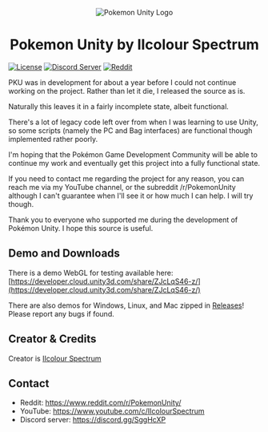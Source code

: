 <p align="center">
  <img alt="Pokemon Unity Logo" src="https://i.imgur.com/E3necpp.png" />
  <h1 align="center">Pokemon Unity by IIcolour Spectrum</h3>
</p>

[![License](https://img.shields.io/badge/license-New%20BSD-blue.svg)](https://opensource.org/licenses/BSD-3-Clause)
[![Discord Server](https://img.shields.io/badge/join%20us%20on-discord-7289DA.svg)](https://discord.gg/SggHcXP)
[![Reddit](https://img.shields.io/badge/join%20us%20on-reddit-ff5700.svg)](https://www.reddit.com/r/PokemonUnity/)

  PKU was in development for about a year before I could
not continue working on the project. Rather than let it
die, I released the source as is.

  Naturally this leaves it in a fairly incomplete state,
albeit functional.

  There's a lot of legacy code left over from when I was
learning to use Unity, so some scripts (namely the PC 
and Bag interfaces) are functional though implemented
rather poorly.

  I'm hoping that the Pokémon Game Development Community
will be able to continue my work and eventually get this
project into a fully functional state.


  If you need to contact me regarding the project for 
any reason, you can reach me via my YouTube channel, or
the subreddit /r/PokemonUnity although I can't guarantee
when I'll see it or how much I can help.
  I will try though.


  Thank you to everyone who supported me during the 
development of Pokémon Unity. 
  I hope this source is useful.

## Demo and Downloads

There is a demo WebGL for testing available here: [https://developer.cloud.unity3d.com/share/ZJcLqS46-z/](https://developer.cloud.unity3d.com/share/ZJcLqS46-z/)

There are also demos for Windows, Linux, and Mac zipped in [Releases](https://github.com/superusercode/PokemonUnity/releases)! Please report any bugs if found.

## Creator & Credits

Creator is [IIcolour Spectrum](https://www.reddit.com/user/IIcolour_Spectrum)

## Contact

* Reddit: https://www.reddit.com/r/PokemonUnity/
* YouTube: https://www.youtube.com/c/IIcolourSpectrum
* Discord server: https://discord.gg/SggHcXP
